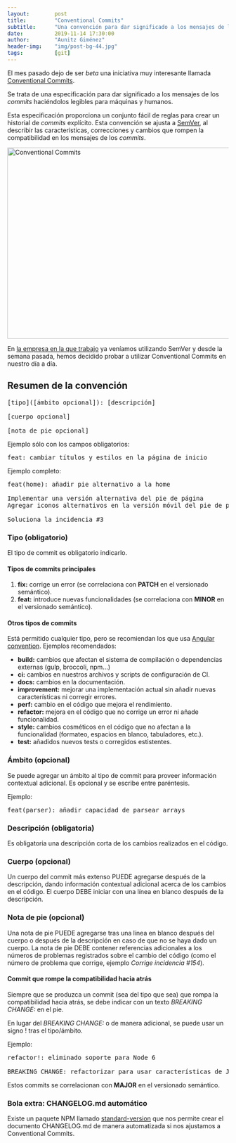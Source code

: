 ```yaml
---
layout:        post
title:         "Conventional Commits"
subtitle:      "Una convención para dar significado a los mensajes de los commits"
date:          2019-11-14 17:30:00
author:        "Aunitz Giménez"
header-img:    "img/post-bg-44.jpg"
tags:          [git]
---
```


<p>El mes pasado dejo de ser <em>beta</em> una iniciativa muy interesante llamada <a href="https://www.conventionalcommits.org/" target="_blank" rel="noopener noreferrer">Conventional Commits</a>.</p>

<p>Se trata de una especificación para dar significado a los mensajes de los <em>commits</em> haciéndolos legibles para máquinas y humanos.</p>

<p>Esta especificación proporciona un conjunto fácil de reglas para crear un historial de <em>commits</em> explícito. Esta convención se ajusta a <a href="http://semver.org/" target="_blank" rel="noopener noreferrer">SemVer</a>, al describir las características, correcciones y cambios que rompen la compatibilidad en los mensajes de los <em>commits</em>.</p>

<p><img src="{{ site.baseurl }}/img/conventional-commits.jpg" loading="lazy" alt="Conventional Commits" width="722" height="435"></p>

<p>En <a href="https://www.adimedia.net/" target="_blank" rel="noopener noreferrer">la empresa en la que trabajo</a> ya veníamos utilizando SemVer y desde la semana pasada, hemos decidido probar a utilizar Conventional Commits en nuestro día a día.</p>

<h2>Resumen de la convención</h2>

<pre>[tipo]([ámbito opcional]): [descripción]

[cuerpo opcional]

[nota de pie opcional]
</pre>

<p>Ejemplo sólo con los campos obligatorios:</p>

<pre>feat: cambiar títulos y estilos en la página de inicio</pre>

<p>Ejemplo completo:</p>

<pre>feat(home): añadir pie alternativo a la home

Implementar una versión alternativa del pie de página
Agregar iconos alternativos en la versión móvil del pie de página

Soluciona la incidencia #3
</pre>

<h3>Tipo (obligatorio)</h3>

<p>El tipo de commit es obligatorio indicarlo.</p>

<h4>Tipos de commits principales</h4>
<ol>
    <li><strong>fix:</strong> corrige un error (se correlaciona con <strong>PATCH</strong> en el versionado semántico).</li>
    <li><strong>feat:</strong> introduce nuevas funcionalidades (se correlaciona con <strong>MINOR</strong> en el versionado semántico).</li>
</ol>

<h4>Otros tipos de commits</h4>

<p>Está permitido cualquier tipo, pero se recomiendan los que usa <a href="https://github.com/angular/angular/blob/22b96b9/CONTRIBUTING.md#-commit-message-guidelines" target="_blank" rel="noopener noreferrer">Angular convention</a>. Ejemplos recomendados:</p>

<ul>
    <li><strong>build:</strong> cambios que afectan el sistema de compilación o dependencias externas (gulp, broccoli, npm...)</li>
    <li><strong>ci:</strong> cambios en nuestros archivos y scripts de configuración de CI.</li>
    <li><strong>docs:</strong> cambios en la documentación.</li>
    <li><strong>improvement:</strong> mejorar una implementación actual sin añadir nuevas características ni corregir errores.</li>
    <li><strong>perf:</strong> cambio en el código que mejora el rendimiento.</li>
    <li><strong>refactor:</strong> mejora en el código que no corrige un error ni añade funcionalidad.</li>
    <li><strong>style:</strong> cambios cosméticos en el código que no afectan a la funcionalidad (formateo, espacios en blanco, tabuladores, etc.).</li>
    <li><strong>test:</strong> añadidos nuevos tests o corregidos estistentes.</li>
</ul>

<h3>Ámbito (opcional)</h3>

<p>Se puede agregar un ámbito al tipo de commit para proveer información contextual adicional. Es opcional y se escribe entre paréntesis.</p>

<p>Ejemplo:</p>

<pre>feat(parser): añadir capacidad de parsear arrays</pre>

<h3>Descripción (obligatoria)</h3>

<p>Es obligatoria una descripción corta de los cambios realizados en el código.</p>

<h3>Cuerpo (opcional)</h3>

<p>Un cuerpo del commit más extenso PUEDE agregarse después de la descripción, dando información contextual adicional acerca de los cambios en el código. El cuerpo DEBE iniciar con una línea en blanco después de la descripción.</p>

<h3>Nota de pie (opcional)</h3>

<p>Una nota de pie PUEDE agregarse tras una línea en blanco después del cuerpo o después de la descripción en caso de que no se haya dado un cuerpo. La nota de pie DEBE contener referencias adicionales a los números de problemas registrados sobre el cambio del código (como el número de problema que corrige, ejemplo <i>Corrige incidencia #154</i>).</p>

<h4>Commit que rompe la compatibilidad hacia atrás</h4>

<p>Siempre que se produzca un commit (sea del tipo que sea) que rompa la compatibilidad hacia atrás, se debe indicar con un texto <em>BREAKING CHANGE:</em> en el pie.</p>

<p>En lugar del <em>BREAKING CHANGE:</em> o de manera adicional, se puede usar un signo ! tras el tipo/ámbito.</p>

<p>Ejemplo:</p>

<pre>refactor!: eliminado soporte para Node 6

BREAKING CHANGE: refactorizar para usar características de JavaScript no disponibles en Node 6
</pre>

<p>Estos commits se correlacionan con <strong>MAJOR</strong> en el versionado semántico.</p>

<h3>Bola extra: CHANGELOG.md automático</h3>

<p>Existe un paquete NPM llamado <a href="https://github.com/conventional-changelog/standard-version" target="_blank" rel="noopener noreferrer">standard-version</a> que nos permite crear el documento CHANGELOG.md de manera automatizada si nos ajustamos a Conventional Commits.</p>